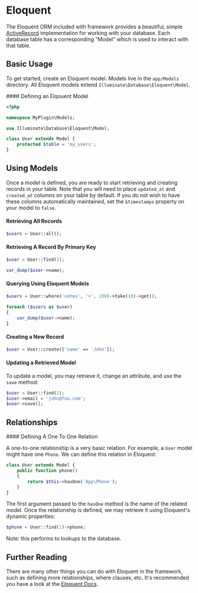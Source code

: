 # Eloquent

The Eloquent ORM included with framework provides a beautiful, simple [ActiveRecord](https://en.wikipedia.org/wiki/Active_record_pattern) implementation for working with your database. Each database table has a corresponding "Model" which is used to interact with that table.

## Basic Usage

To get started, create an Eloquent model. Models live in the `app/Models` directory. All Eloquent models extend `Illuminate\Database\Eloquent\Model`.

#### Defining an Elqouent Model

```php
<?php

namespace MyPlugin\Models;

use Illuminate\Database\Eloquent\Model;

class User extends Model {
    protected $table = 'my_users';
}
```

## Using Models

Once a model is defined, you are ready to start retrieving and creating records in your table. Note that you will need to place `updated_at` and `created_at` columns on your table by default. If you do not wish to have these columns automatically maintained, set the `$timestamps` property on your model to `false`.

#### Retrieving All Records

```php
$users = User::all();
```

#### Retrieving A Record By Primary Key

```php
$user = User::find(1);

var_dump($user->name);
```

#### Querying Using Eloquent Models

```php
$users = User::where('votes', '>', 100)->take(10)->get();

foreach ($users as $user)
{
    var_dump($user->name);
}
```

#### Creating a New Record

```php
$user = User::create(['name' => 'John']);
```

#### Updating a Retrieved Model

To update a model, you may retrieve it, change an attribute, and use the `save` method:

```php
$user = User::find(1);
$user->email = 'john@foo.com';
$user->save();
```

## Relationships

#### Defining A One To One Relation

A one-to-one relationship is a very basic relation. For example, a `User` model might have one `Phone`. We can define this relation in Eloquent:

```php
class User extends Model {
    public function phone()
    {
        return $this->hasOne('App\Phone');
    }
}
```

The first argument passed to the `hasOne` method is the name of the related model. Once the relationship is defined, we may retrieve it using Eloquent's dynamic properties:

```php
$phone = User::find(1)->phone;
```

Note: this performs to lookups to the database.


## Further Reading

There are many other things you can do with Eloquent in the framework, such as defining more relationships, where clauses, etc. It's recommended you have a look at the [Eloquent Docs](https://laravel.com/docs/5.0/eloquent).